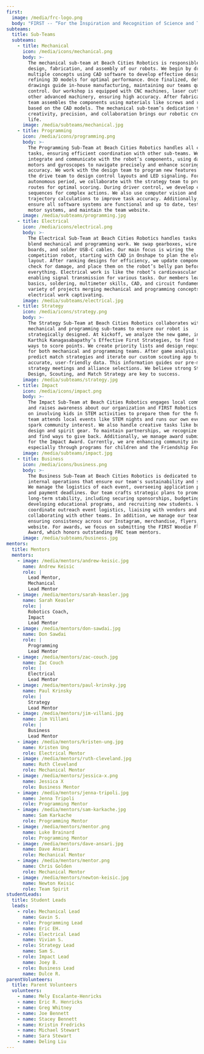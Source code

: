 ```yaml
---
first:
  image: /media/frc-logo.png
  body: "FIRST -- “For the Inspiration and Recognition of Science and Technology” -- is a global non-profit founded by Dean Kamen in 1989. FIRST supports 3.2 million youth aged from Pre-K to 12th Grade through their various robotics programs. The FIRST Robotics Competition (FRC) is what Beach Cities Robotics is a part of, which is for high school students. Touted as the ultimate Sport for the\_Mind, FRC participants can learn skills in design, fabrication, programming, electrical engineering, and business."
subteams:
  title: Sub-Teams
  subteams:
    - title: Mechanical
      icon: /media/icons/mechanical.png
      body: >-
        The mechanical sub-team at Beach Cities Robotics is responsible for the
        design, fabrication, and assembly of our robots. We begin by drafting
        multiple concepts using CAD software to develop effective designs and
        refining 3D models for optimal performance. Once finalized, detailed
        drawings guide in-house manufacturing, maintaining our teams quality
        control. Our workshop is equipped with CNC machines, laser cutters, and
        other advanced machinery, ensuring high accuracy. After fabrication, our
        team assembles the components using materials like screws and rivets,
        based on the CAD models. The mechanical sub-team’s dedication to
        creativity, precision, and collaboration brings our robotic creations to
        life.
      image: /media/subteams/mechanical.jpg
    - title: Programming
      icon: /media/icons/programming.png
      body: >-
        The Programming Sub-Team at Beach Cities Robotics handles all coding
        tasks, ensuring efficient coordination with other sub-teams. We
        integrate and communicate with the robot’s components, using data from
        motors and gyroscopes to navigate precisely and enhance scoring
        accuracy. We work with the design team to program new features and with
        the drive team to design control layouts and LED signaling. For the
        autonomous period, we collaborate with the strategy team to program
        routes for optimal scoring. During driver control, we develop command
        sequences for complex actions. We also use computer vision and
        trajectory calculations to improve task accuracy. Additionally, we
        ensure all software systems are functional and up to date, test gyro and
        motor systems, and maintain the team website.
      image: /media/subteams/programming.jpg
    - title: Electrical
      icon: /media/icons/electrical.png
      body: >-
        The Electrical Sub-Team at Beach Cities Robotics handles tasks that
        blend mechanical and programming work. We swap gearboxes, wire circuit
        boards, and solder USB-C cables. Our main focus is wiring the
        competition robot, starting with CAD in Onshape to plan the electronics
        layout. After ranking designs for efficiency, we update components,
        check for damage, and place them on the robot’s belly pan before wiring
        everything. Electrical work is like the robot’s cardiovascular system,
        enabling signal transmission for various tasks. Our members learn wiring
        basics, soldering, multimeter skills, CAD, and circuit fundamentals. The
        variety of projects merging mechanical and programming concepts makes
        electrical work captivating.
      image: /media/subteams/electrical.jpg
    - title: Strategy
      icon: /media/icons/strategy.png
      body: >-
        The Strategy Sub-Team at Beach Cities Robotics collaborates with the
        mechanical and programming sub-teams to ensure our robot is
        strategically designed. At kickoff, we analyze the new game, inspired by
        Karthik Kanagasabapathy’s Effective First Strategies, to find the best
        ways to score points. We create priority lists and design requirements
        for both mechanical and programming teams. After game analysis, we
        predict match strategies and iterate our custom scouting app to collect
        accurate, user-friendly data. This information guides our pre-match
        strategy meetings and alliance selections. We believe strong Strategic
        Design, Scouting, and Match Strategy are key to success.
      image: /media/subteams/strategy.jpg
    - title: Impact
      icon: /media/icons/impact.png
      body: >-
        The Impact Sub-Team at Beach Cities Robotics engages local communities
        and raises awareness about our organization and FIRST Robotics. We focus
        on involving kids in STEM activities to prepare them for the future. Our
        team attends local events like STEM nights and runs our own events to
        spark community interest. We also handle creative tasks like button
        design and spirit gear. To maintain partnerships, we recognize sponsors
        and find ways to give back. Additionally, we manage award submissions
        for the Impact Award. Currently, we are enhancing community involvement,
        especially through programs for children and the Friendship Foundation.
      image: /media/subteams/impact.jpg
    - title: Business
      icon: /media/icons/business.png
      body: >-
        The Business Sub-Team at Beach Cities Robotics is dedicated to the
        internal operations that ensure our team's sustainability and success.
        We manage the logistics of each event, overseeing application processes
        and payment deadlines. Our team crafts strategic plans to promote
        long-term stability, including securing sponsorships, budgeting,
        developing educational programs, and recruiting new students. We also
        coordinate outreach event logistics, liaising with vendors and
        collaborating with other teams. In addition, we manage our team's brand,
        ensuring consistency across our Instagram, merchandise, flyers, and
        website. For awards, we focus on submitting the FIRST Woodie Flowers
        Award, which honors outstanding FRC team mentors.
      image: /media/subteams/business.jpg
mentors:
  title: Mentors
  mentors:
    - image: /media/mentors/andrew-keisic.jpg
      name: Andrew Keisic
      role: |
        Lead Mentor,
        Mechanical
        Lead Mentor
    - image: /media/mentors/sarah-keasler.jpg
      name: Sarah Keasler
      role: |
        Robotics Coach,
        Impact
        Lead Mentor
    - image: /media/mentors/don-sawdai.jpg
      name: Don Sawdai
      role: |
        Programming
        Lead Mentor
    - image: /media/mentors/zac-couch.jpg
      name: Zac Couch
      role: |
        Electrical
        Lead Mentor
    - image: /media/mentors/paul-krinsky.jpg
      name: Paul Krinsky
      role: |
        Strategy
        Lead Mentor
    - image: /media/mentors/jim-villani.jpg
      name: Jim Villani
      role: |
        Business
        Lead Mentor
    - image: /media/mentors/kristen-ung.jpg
      name: Kristen Ung
      role: Electrical Mentor
    - image: /media/mentors/ruth-cleveland.jpg
      name: Ruth Cleveland
      role: Mechanical Mentor
    - image: /media/mentors/jessica-x.png
      name: Jessica X
      role: Business Mentor
    - image: /media/mentors/jenna-tripoli.jpg
      name: Jenna Tripoli
      role: Programming Mentor
    - image: /media/mentors/sam-karkache.jpg
      name: Sam Karkache
      role: Programming Mentor
    - image: /media/mentors/mentor.png
      name: Luke Brainard
      role: Programming Mentor
    - image: /media/mentors/dave-ansari.jpg
      name: Dave Ansari
      role: Mechanical Mentor
    - image: /media/mentors/mentor.png
      name: Chris Golden
      role: Mechanical Mentor
    - image: /media/mentors/newton-keisic.jpg
      name: Newton Keisic
      role: Team Spirit
studentLeads:
  title: Student Leads
  leads:
    - role: Mechanical Lead
      name: Gavin S.
    - role: Programming Lead
      name: Eric EH.
    - role: Electrical Lead
      name: Vivian S.
    - role: Strategy Lead
      name: Sam S.
    - role: Impact Lead
      name: Joey B.
    - role: Business Lead
      name: Dulce R.
parentVolunteers:
  title: Parent Volunteers
  volunteers:
    - name: Mely Escalante-Henricks
    - name: Eric R. Henricks
    - name: Greg Whitney
    - name: Joe Bennett
    - name: Stacey Bennett
    - name: Kristin Fredricks
    - name: Michael Stewart
    - name: Sara Stewart
    - name: Deling Liu
---
```


